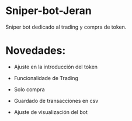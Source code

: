 # Sniper-bot-Jeran
Sniper bot dedicado al trading y compra de token.

# Novedades:

* Ajuste en la introducción del token

* Funcionalidade de Trading

* Solo compra

* Guardado de transacciones en csv

* Ajuste de visualización del bot
